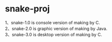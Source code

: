 # snake-proj
1、snake-1.0 is console version of making by C.  
2、snake-2.0 is graphic version of making by Java.  
3、snake-3.0 is desktop version of making by C.
